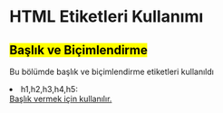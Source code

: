 <h1>HTML Etiketleri Kullanımı</h1>

<h2><mark>Başlık ve Biçimlendirme</mark></h2>
<p>Bu bölümde başlık ve biçimlendirme etiketleri kullanıldı</p>
<p><mark><li>h1,h2,h3,h4,h5:</li></mark><ins>Başlık vermek için kullanılır.</ins></p>
